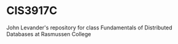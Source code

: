 # CIS3917C
John Levander's repository for class Fundamentals of Distributed Databases at Rasmussen College
